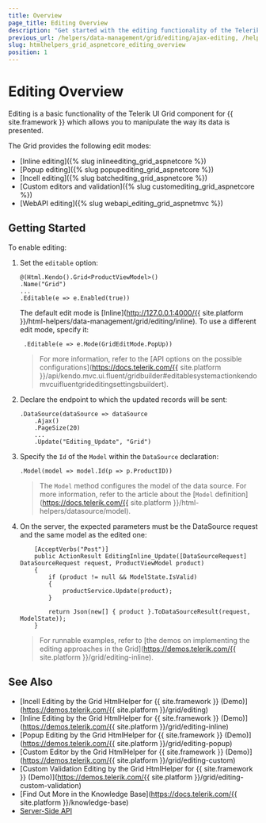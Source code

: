 ```yaml
---
title: Overview
page_title: Editing Overview
description: "Get started with the editing functionality of the Telerik UI Grid component for {{ site.framework }}."
previous_url: /helpers/data-management/grid/editing/ajax-editing, /helpers/data-management/grid/editing/batch-editing, /helpers/data-management/grid/editing/server-editing, /helpers/data-management/grid/editing/webapi-editing
slug: htmlhelpers_grid_aspnetcore_editing_overview
position: 1
---
```


# Editing Overview

Editing is a basic functionality of the Telerik UI Grid component for {{ site.framework }} which allows you to manipulate the way its data is presented.

The Grid provides the following edit modes:
* [Inline editing]({% slug inlineediting_grid_aspnetcore %})
* [Popup editing]({% slug popupediting_grid_aspnetcore %})
* [Incell editing]({% slug batchediting_grid_aspnetcore %})
* [Custom editors and validation]({% slug customediting_grid_aspnetcore %})
* [WebAPI editing]({% slug webapi_editing_grid_aspnetmvc %})


    
## Getting Started

To enable editing:

1. Set the `editable` option: 
    ```
    @(Html.Kendo().Grid<ProductViewModel>()
    .Name("Grid")
    ...
    .Editable(e => e.Enabled(true))
    ```

    The default edit mode is [Inline](http://127.0.0.1:4000/{{ site.platform }}/html-helpers/data-management/grid/editing/inline). To use a different edit mode, specify it: 
        
        .Editable(e => e.Mode(GridEditMode.PopUp))
    
    >For more information, refer to the [API options on the possible configurations](https://docs.telerik.com/{{ site.platform }}/api/kendo.mvc.ui.fluent/gridbuilder#editablesystemactionkendomvcuifluentgrideditingsettingsbuildert).

2. Declare the endpoint to which the updated records will be sent: 
    ```
    .DataSource(dataSource => dataSource
        .Ajax()
        .PageSize(20)
        ...
        .Update("Editing_Update", "Grid")
    ```
3. Specify the `Id` of the `Model` within the `DataSource` declaration: 

    ```
    .Model(model => model.Id(p => p.ProductID))
    ```

    >The `Model` method configures the model of the data source. For more information, refer to the article about the [`Model` definition](https://docs.telerik.com/{{ site.platform }}/html-helpers/datasource/model).

4. On the server, the expected parameters must be the DataSource request and the same model as the edited one: 
    
    ```
        [AcceptVerbs("Post")]
        public ActionResult EditingInline_Update([DataSourceRequest] DataSourceRequest request, ProductViewModel product)
        {
            if (product != null && ModelState.IsValid)
            {
                productService.Update(product);
            }

            return Json(new[] { product }.ToDataSourceResult(request, ModelState));
        }
    ```

    >For runnable examples, refer to [the demos on implementing the editing approaches in the Grid](https://demos.telerik.com/{{ site.platform }}/grid/editing-inline).

## See Also

* [Incell Editing by the Grid HtmlHelper for {{ site.framework }} (Demo)](https://demos.telerik.com/{{ site.platform }}/grid/editing)
* [Inline Editing by the Grid HtmlHelper for {{ site.framework }} (Demo)](https://demos.telerik.com/{{ site.platform }}/grid/editing-inline)
* [Popup Editing by the Grid HtmlHelper for {{ site.framework }} (Demo)](https://demos.telerik.com/{{ site.platform }}/grid/editing-popup)
* [Custom Editor by the Grid HtmlHelper for {{ site.framework }} (Demo)](https://demos.telerik.com/{{ site.platform }}/grid/editing-custom)
* [Custom Validation Editing by the Grid HtmlHelper for {{ site.framework }} (Demo)](https://demos.telerik.com/{{ site.platform }}/grid/editing-custom-validation)
* [Find Out More in the Knowledge Base](https://docs.telerik.com/{{ site.platform }}/knowledge-base)
* [Server-Side API](/api/grid)
